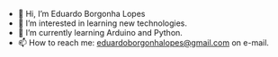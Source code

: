 - 👋 Hi, I’m Eduardo Borgonha Lopes
- 👀 I’m interested in learning new technologies.
- 🌱 I’m currently learning Arduino and Python.
- 📫 How to reach me: eduardoborgonhalopes@gmail.com on e-mail.

<!---
eduardoBorgonha/eduardoBorgonha is a ✨ special ✨ repository because its `README.md` (this file) appears on your GitHub profile.
You can click the Preview link to take a look at your changes.
--->
